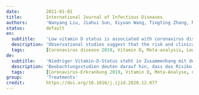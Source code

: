 ```yaml
---
date:          2021-01-01
title:         International Journal of Infectious Diseases
authors:       'Nanyang Liu, Jiahui Sun, Xiyuan Wang, Tingting Zhang, Ming Zhao & Hao Li'
status:        default
en:
  subtitle:    'Low vitamin D status is associated with coronavirus disease 2019 outcomes: a systematic review and meta-analysis'
  description: 'Observational studies suggest that the risk and clinical prognosis of coronavirus disease 2019 (COVID-19) are related to low vitamin D status; however, the data are inconsistent. We conducted a systematic review and meta-analysis to assess the association between low vitamin D status and COVID-19. A systematic search was conducted with PubMed, Embase, and the Cochrane Library from database inception to September 25, 2020. The standardized mean difference (SMD) or odds ratio (OR) and corresponding 95% confidence interval (CI) was applied to estimate pooled results. Random - or fixed-effect models based on heterogeneity were used for the meta-analysis. Funnel plots and Egger regression tests were used to assess publication bias. A total of ten articles with 361,934 participants were selected for meta-analysis. Overall, the pooled OR in the fixed-effect model showed that vitamin D deficiency or insufficiency was associated with an increased risk of COVID-19 (OR = 1.43, 95% CI 1.00–2.05). In addition, COVID-19-positive individuals had lower vitamin D levels than COVID-19-negative individuals (SMD = -0.37, 95% CI = -0.52 to -0.21). Significant heterogeneity existed in both endpoints. Funnel plots and Egger regression tests revealed significant publication bias. This systematic review and meta-analysis indicated that low vitamin D status might be associated with an increased risk of COVID-19 infection. Further studies are needed to evaluate the impact of vitamin D supplementation on the clinical severity and prognosis in patients with COVID-19.'
  tags:        [Coronavirus disease 2019, Vitamin D, Meta-analysis, Low vitamin D status, 25-hydroxyvitamin D]
de:
  subtitle:    'Niedriger Vitamin-D-Status steht in Zusammenhang mit den Ergebnissen der Coronavirus-Erkrankung 2019: eine systematische Überprüfung und Meta-Analyse'
  description: 'Beobachtungsstudien deuten darauf hin, dass das Risiko und die klinische Prognose der Coronavirus-Krankheit 2019 (COVID-19) mit einem niedrigen Vitamin-D-Status zusammenhängen; die Daten sind jedoch uneinheitlich. Wir haben eine systematische Überprüfung und Metaanalyse durchgeführt, um den Zusammenhang zwischen einem niedrigen Vitamin-D-Status und COVID-19 zu bewerten. Wir führten eine systematische Suche in PubMed, Embase und der Cochrane Library vom Beginn der Datenbank bis zum 25. September 2020 durch. Zur Schätzung der gepoolten Ergebnisse wurden die standardisierte mittlere Differenz (SMD) oder das Odds Ratio (OR) und das entsprechende 95%-Konfidenzintervall (CI) verwendet. Für die Meta-Analyse verwendeten wir Modelle mit zufälligen oder festen Effekten auf der Grundlage der Heterogenität, zur Bewertung der Publikationsverzerrung setzten wir Trichterdiagramme und Egger-Regressionstests ein. Insgesamt wählten wir zehn Artikel mit 361.934 Teilnehmern für die Meta-Analyse aus. Insgesamt zeigte das gepoolte OR im Modell mit festem Effekt, dass Vitamin-D-Mangel oder -Insuffizienz mit einem erhöhten Risiko für COVID-19 verbunden war (OR = 1,43, 95% CI 1,00-2,05). Darüber hinaus wiesen COVID-19-positive Personen niedrigere Vitamin-D-Spiegel auf als COVID-19-negative Personen (SMD = -0,37, 95% CI = -0,52 bis -0,21). Bei beiden Endpunkten bestand eine signifikante Heterogenität. Trichterdiagramme und Egger-Regressionstests zeigten eine signifikante Publikationsverzerrung. Diese systematische Überprüfung und Meta-Analyse deutet darauf hin, dass ein niedriger Vitamin-D-Status mit einem erhöhten Risiko für eine COVID-19-Infektion verbunden sein könnte. Weitere Studien sind erforderlich, um die Auswirkungen einer Vitamin-D-Supplementierung auf den klinischen Schweregrad und die Prognose bei Patienten mit COVID-19 zu untersuchen.' 
  tags:        [Coronavirus-Erkrankung 2019, Vitamin D, Meta-Analyse, niedriger Vitamin-D-Status, 25-Hydroxyvitamin D]
group:         'Treatments'
credit:        https://doi.org/10.1016/j.ijid.2020.12.077
---
```


